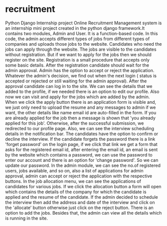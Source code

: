 # recruitment
Python Django Internship project Online Recruitment Management system is an internship mini project created in the python django framework.It contains two modules, Admin and User. It is a function-based code. In this code, the admin accepts different types of jobs from different types of companies and uploads those jobs to the website. Candidates who need the jobs can apply through the website. The jobs are visible to the candidates without registration. But if we want to apply for the jobs then we should register on the site. Registration is a small procedure that accepts only some basic details. After the registration candidate should wait for the admin approval. Admin has the option to accept or reject the application. Whatever the admin's decision, we find out when the next login ( status is accepted or rejected or still waiting for the admin approval). After the approval candidate can log in to the site. We can see the details that we added to the profile, if we needed there is an option to edit our profile. Also now we can visit and apply for the jobs which are added by the admin. When we click the apply button there is an application form is visible and, we just only need to upload the resume and any messages to admin if we want, the other details like name email id are auto-filled in the form. If you are already applied for the job then a message is shown that 'you already applied for this job'. Otherwise, after the successful submission, we redirected to our profile page. Also, we can see the interview scheduling details in the notification bar. The candidates have the option to confirm or decline the interview. If the candidate forgets the password there is a link 'forget password' on the login page, if we click that link we get a form that asks for the registered email id, after entering the email id, an email is sent by the website which contains a password, we can use the password to enter our account and there is an option for 'change password'. So we can update our password. In the admin module, we can see the no.of registered users, jobs available, and so on, also a list of applications for admin approval, admin can accept or reject the application with the respective buttons. In the job allocation menu, we can see the applications of candidates for various jobs. If we click the allocation button a form will open which contains the details of the company for which the candidate is applied and the resume of the candidate. If the admin decided to schedule the interview then add the address and date of the interview and click on the 'allocate' button otherwise just click on the reject button. There is an option to add the jobs. Besides that, the admin can view all the details which is running in the site.
